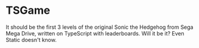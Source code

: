 # TSGame

It should be the first 3 levels of the original Sonic the Hedgehog from Sega Mega Drive, written on TypeScript with leaderboards.
Will it be it? Even Static doesn't know.
